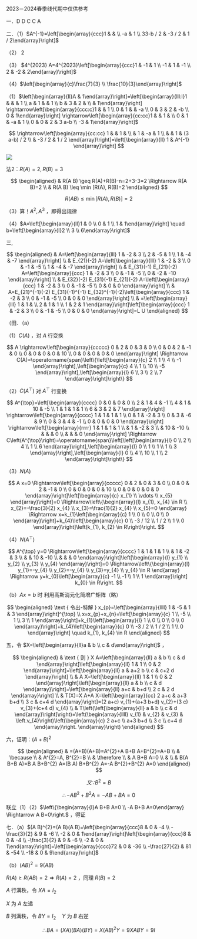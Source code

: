 2023－2024春季线代期中仅供参考

一．D D C C A

二．（1）$A^{-1}=\left[\begin{array}{ccc}1 & & \\ -a & 1 \\ 33-b / 2 & -3 / 2 & 1 / 2\end{array}\right]$

（2） 2

（3） $4^{2023} A=4^{2023}\left[\begin{array}{ccc}1 & -1 & 1 \\ -1 & 1 & -1 \\ 2 & -2 & 2\end{array}\right]$

（4）$\left[\begin{array}{c}\frac{7}{3} \\ \frac{10}{3}\end{array}\right]$

（1）$\left[\begin{array}{ll}A & 1\end{array}\right]=\left[\begin{array}{lll:l}1 & & & 1 \\ a & 1 & & 1 \\ b & 3 & 2 & \\ & 1\end{array}\right] \rightarrow\left[\begin{array}{ccc:c}1 & & 1 \\ 0 & 1 & & -a \\ 0 & 3 & 2 & -b \\ 0 & 1\end{array}\right] \rightarrow\left[\begin{array}{cc:cc}1 & & 1 & \\ 0 & 1 & -a & 1 \\ 0 & 0 & 2 & 3 a-b \\ -3 & 1\end{array}\right]$

$$
\rightarrow\left[\begin{array}{cc:cc}
1 & & 1 & \\
& 1 & -a & 1 \\
& & 1 & (3 a-b) / 2 \\
& -3 / 2 & 1 / 2
\end{array}\right]=\left[\begin{array}{ll}
1 & A^{-1}
\end{array}\right]
$$

![](https://cdn.mathpix.com/cropped/2025_04_10_f2b0add32395a7ba64f0g-1.jpg?height=146&width=1259&top_left_y=1047&top_left_x=307)

法2：$R(A)=2, R(B)=3$

$$
\begin{aligned}
& R(A B) \geq R(A)+R(B)-n=2+3-3=2 \Rightarrow R(A B)=2 \\
& R(A B) \leq \min [R(A), R(B)=2
\end{aligned}
$$

$$
R(A B) \leq \min [R(A), R(B)]=2
$$

（3）算！$A^{2}, A^{3}$ ，即得出规律

（4）$A=\left[\begin{array}{ll}1 & 0 \\ 0 & 1 \\ 1 & 1\end{array}\right] \quad b=\left[\begin{array}{l}2 \\ 3 \\ 6\end{array}\right]$

三,

$$
\begin{aligned}
& A=\left[\begin{array}{lll}
1 & -2 & 3 \\
2 & -5 & 1 \\
1 & -4 & -7
\end{array}\right] \\
& E_{21}(-2) A=\left[\begin{array}{lll}
1 & -2 & 3 \\
0 & -1 & -5 \\
1 & -4 & -7
\end{array}\right] \\
& E_{31}(-1) E_{21}(-2) A=\left[\begin{array}{ccc}
1 & -2 & 3 \\
0 & -1 & -5 \\
0 & -2 & -10
\end{array}\right] \\
& E_{32}(-2) E_{31}(-1) E_{21}(-2) A=\left[\begin{array}{ccc}
1 & -2 & 3 \\
0 & -1 & -5 \\
0 & 0 & 0
\end{array}\right] \\
& A=E_{21}^{-1}(-2) E_{31}(-1)^{-1} E_{32}^{-1}(-2)\left[\begin{array}{ccc}
1 & -2 & 3 \\
0 & -1 & -5 \\
0 & 0 & 0
\end{array}\right] \\
& =\left[\begin{array}{lll}
1 & 1 & \\
2 & 1 & 1 \\
1 & 2 & 1
\end{array}\right]\left[\begin{array}{ccc}
1 & -2 & 3 \\
0 & -1 & -5 \\
0 & 0 & 0
\end{array}\right]=L U
\end{aligned}
$$

（田．（a）

（1）$C(A)$ ，对 $A$ 行变换

$$
A \rightarrow\left[\begin{array}{ccccc}
0 & 2 & 0 & 3 & 0 \\
0 & 0 & 2 & -1 & 0 \\
0 & 0 & 0 & 0 & 10 \\
0 & 0 & 0 & 0 & 0
\end{array}\right] \Rightarrow C(A)=\operatorname{span}\left\{\left[\begin{array}{c}
2 \\
1 \\
4 \\
-1
\end{array}\right],\left[\begin{array}{c}
4 \\
1 \\
10 \\
-5
\end{array}\right],\left[\begin{array}{l}
6 \\
3 \\
2 \\
7
\end{array}\right]\right\}
$$

（2）$C\left(A^{\top}\right)$ 对 $A^{\top}$ 行变换

$$
A^{\top}=\left[\begin{array}{cccc}
0 & 0 & 0 & 0 \\
2 & 1 & 4 & -1 \\
4 & 1 & 10 & -5 \\
1 & 1 & 1 & 1 \\
6 & 3 & 2 & 7
\end{array}\right] \rightarrow\left[\begin{array}{cccc}
1 & 1 & 1 & 1 \\
0 & 1 & -2 & 3 \\
0 & 3 & -6 & 9 \\
0 & 3 & 4 & -1 \\
0 & 0 & 0 & 0
\end{array}\right] \rightarrow\left[\begin{array}{rrrr}
1 & 1 & 1 & 1 \\
& 1 & -2 & 3 \\
& 10 & -10 \\
& & & 0 \\
& & & 0
\end{array}\right] \Rightarrow C\left(A^{\top}\right)=\operatorname{span}\left[\left[\begin{array}{l}
0 \\
2 \\
4 \\
1 \\
6
\end{array}\right],\left[\begin{array}{l}
0 \\
1 \\
1 \\
1 \\
3
\end{array}\right],\left[\begin{array}{l}
0 \\
4 \\
10 \\
1 \\
2
\end{array}\right]\right\}
$$

（3）$N(A)$

$$
A x=0 \Rightarrow\left[\begin{array}{ccccc}
0 & 2 & 0 & 3 & 0 \\
0 & 0 & 2 & -1 & 0 \\
0 & 0 & 0 & 0 & 10 \\
0 & 0 & 0 & 0 & 0
\end{array}\right]\left[\begin{array}{c}
x_{1} \\
\vdots \\
x_{5}
\end{array}\right]=0 \Rightarrow\left\{\begin{array}{l}
x_{1}, x_{4} \in R \\
x_{2}=-\frac{3}{2} x_{4} \\
x_{3}=\frac{1}{2} x_{4} \\
x_{5}=0
\end{array} \Rightarrow x=k_{1}\left[\begin{array}{c}
1 \\
0 \\
0 \\
0 \\
0
\end{array}\right]+k_{4}\left[\begin{array}{c}
0 \\
-3 / 12 \\
1 / 2 \\
1 \\
0
\end{array}\right]\left(k_{1}, k_{2} \in R\right)\right.
$$

（4）$N\left(A^{\top}\right)$

$$
A^{\top} y=0 \Rightarrow\left[\begin{array}{cccc}
1 & 1 & 1 & 1 \\
& 1 & -2 & 3 \\
& & 10 & -10 \\
& & & 0
\end{array}\right]\left[\begin{array}{l}
y_{1} \\
y_{2} \\
y_{3} \\
y_{4}
\end{array}\right]=0 \Rightarrow\left\{\begin{array}{l}
y_{1}=-y_{4} \\
y_{2}=-y_{4} \\
y_{3}=y_{4} \\
y_{4} \in R
\end{array} \Rightarrow y=k_{0}\left[\begin{array}{c}
-1 \\
-1 \\
1 \\
1
\end{array}\right] k_{0} \in R\right.
$$

（b）$A x=b$ 时 利用高斯消元化简增广矩阵（略）

$$
\begin{aligned}
\text { 令出-特解 } x_{p}=\left[\begin{array}{llll}
1 & -5 & 1 & 3
\end{array}\right]^{\top} \\
x=x_{p}+x_{n}=\left[\begin{array}{c}
1 \\
-5 \\
1 \\
3 \\
1
\end{array}\right]+k_{1}\left[\begin{array}{l}
1 \\
0 \\
0 \\
0 \\
0
\end{array}\right]+k_{4}\left[\begin{array}{c}
0 \\
-3 / 2 \\
1 / 2 \\
1 \\
0
\end{array}\right] \quad k_{1}, k_{4} \in R
\end{aligned}
$$

五，令 $X=\left[\begin{array}{ll}a & b \\ c & d\end{array}\right]$ ，

$$
\begin{aligned}
& \text { 则 } X A=\left[\begin{array}{ll}
a & b \\
c & d
\end{array}\right]\left[\begin{array}{ll}
1 & 1 \\
0 & 2
\end{array}\right]=\left[\begin{array}{ll}
a & a+2 b \\
c & c+2 d
\end{array}\right] \\
& A X=\left[\begin{array}{ll}
1 & 1 \\
0 & 2
\end{array}\right]\left[\begin{array}{ll}
a & b \\
c & d
\end{array}\right]=\left[\begin{array}{ll}
a+c & b+d \\
2 c & 2 d
\end{array}\right] \\
& T(X)=X A+A X=\left[\begin{array}{cc}
2 a+c & a+3 b+d \\
3 c & c+4 d
\end{array}\right]=(2 a+c) v_{1}+(a+3 b+d) v_{2}+(3 c) v_{3}+(c+4 d) v_{4} \\
& T\left(\left[\begin{array}{ll}
a & b \\
c & d
\end{array}\right]\right)=\left(\begin{array}{llll}
v_{1} & v_{2} & v_{3} & \left.v_{4}\right)\left(\begin{array}{c}
2 a+c \\
a+3 b+d \\
3 c \\
c+4 d
\end{array}\right.
\end{array}\right)
\end{aligned}
$$

六，证明：$(A+B)^{2}$

$$
\begin{aligned}
& =(A+B)(A+B)=A^{2}+A B+B A+B^{2}=A+B \\
& \because \\
& A^{2}=A, B^{2}=B \\
& \therefore \\
& A B+B A=0 \\
& \\
& B(A B+B A)=B A B+B^{2} A=(B A) B+B^{2} A=-A B^{2}+B^{2} A=0
\end{aligned}
$$

$$
又 \because B^{2}=B
$$

$$
\begin{equation*}
\therefore-A B^{2}+B^{2} A=-A B+B A=0 \tag{2}
\end{equation*}
$$

联立（1）（2）$\left\{\begin{array}{l}A B+B A=0 \\ -A B+B A=0\end{array} \Rightarrow A B=0\right.$ ，得证

七．（a）$(A B)^{2}=(A B)(A B)=\left[\begin{array}{ccc}8 & 0 & -4 \\ -\frac{3}{2} & 9 & -6 \\ -2 & 0 & 1\end{array}\right]\left[\begin{array}{ccc}8 & 0 & -4 \\ -\frac{3}{2} & 9 & -6 \\ -2 & 0 & 1\end{array}\right]=\left[\begin{array}{ccc}72 & 0 & -36 \\ -\frac{27}{2} & 81 & -54 \\ -18 & 0 & 9\end{array}\right]$

（b）$(A B)^{2}=9(A B)$

$R(A) \geqslant R(A B)=2 \Rightarrow R(A)=2$ ，同理 $R(B)=2$

$A$ 行满秩，令 $X A=I_{2}$

$X$ 为 $A$ 左递

$B$ 列满秩，令 $B Y=I_{2} \quad Y$ 为 $B$ 右逆

$$
\therefore B A=(X A)(B A)(B Y)=X(A B)^{2} Y=9 X A B Y=9 I
$$

